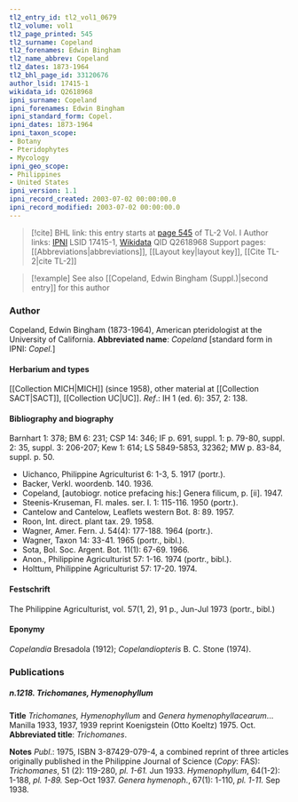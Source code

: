 ```yaml
---
tl2_entry_id: tl2_vol1_0679
tl2_volume: vol1
tl2_page_printed: 545
tl2_surname: Copeland
tl2_forenames: Edwin Bingham
tl2_name_abbrev: Copeland
tl2_dates: 1873-1964
tl2_bhl_page_id: 33120676
author_lsid: 17415-1
wikidata_id: Q2618968
ipni_surname: Copeland
ipni_forenames: Edwin Bingham
ipni_standard_form: Copel.
ipni_dates: 1873-1964
ipni_taxon_scope: 
- Botany
- Pteridophytes
- Mycology
ipni_geo_scope: 
- Philippines
- United States
ipni_version: 1.1
ipni_record_created: 2003-07-02 00:00:00.0
ipni_record_modified: 2003-07-02 00:00:00.0
---
```


> [!cite] BHL link: this entry starts at [page 545](https://www.biodiversitylibrary.org/page/33120676) of TL-2 Vol. I
> Author links: [IPNI](https://www.ipni.org/a/17415-1) LSID 17415-1, [Wikidata](https://www.wikidata.org/wiki/Q2618968) QID Q2618968
> Support pages: [[Abbreviations|abbreviations]], [[Layout key|layout key]], [[Cite TL-2|cite TL-2]]

> [!example] See also [[Copeland, Edwin Bingham (Suppl.)|second entry]] for this author

### Author

Copeland, Edwin Bingham (1873-1964), American pteridologist at the University of California. 
**Abbreviated name**: *Copeland* \[standard form in IPNI: *Copel.*\]

#### Herbarium and types

[[Collection MICH|MICH]] (since 1958), other material at [[Collection SACT|SACT]], [[Collection UC|UC]].
*Ref*.: IH 1 (ed. 6): 357, 2: 138.

#### Bibliography and biography

Barnhart 1: 378; BM 6: 231; CSP 14: 346; IF p. 691, suppl. 1: p. 79-80, suppl. 2: 35, suppl. 3: 206-207; Kew 1: 614; LS 5849-5853, 32362; MW p. 83-84, suppl. p. 50.
- Uichanco, Philippine Agriculturist 6: 1-3, 5. 1917 (portr.).
- Backer, Verkl. woordenb. 140. 1936.
- Copeland, \[autobiogr. notice prefacing his:\] Genera filicum, p. \[ii\]. 1947.
- Steenis-Kruseman, Fl. males. ser. I. 1: 115-116. 1950 (portr.).
- Cantelow and Cantelow, Leaflets western Bot. 8: 89. 1957.
- Roon, Int. direct. plant tax. 29. 1958.
- Wagner, Amer. Fern. J. 54(4): 177-188. 1964 (portr.).
- Wagner, Taxon 14: 33-41. 1965 (portr., bibl.).
- Sota, Bol. Soc. Argent. Bot. 11(1): 67-69. 1966.
- Anon., Philippine Agriculturist 57: 1-16. 1974 (portr., bibl.).
- Holttum, Philippine Agriculturist 57: 17-20. 1974.

#### Festschrift

The Philippine Agriculturist, vol. 57(1, 2), 91 p., Jun-Jul 1973 (portr., bibl.)

#### Eponymy

*Copelandia* Bresadola (1912); *Copelandiopteris* B. C. Stone (1974).

### Publications

##### n.1218. Trichomanes, Hymenophyllum

**Title**
*Trichomanes, Hymenophyllum* and *Genera hymenophyllacearum*... Manilla 1933, 1937, 1939 reprint Koenigstein (Otto Koeltz) 1975. Oct.
**Abbreviated title**: *Trichomanes*.

**Notes**
*Publ*.: 1975, ISBN 3-87429-079-4, a combined reprint of three articles originally published in the Philippine Journal of Science (*Copy*: FAS): *Trichomanes*, 51 (2): 119-280, *pl. 1-61.* Jun 1933. *Hymenophyllum*, 64(1-2): 1-188, *pl. 1-89.* Sep-Oct 1937. *Genera hymenoph*., 67(1): 1-110, *pl. 1-11.* Sep 1938.


